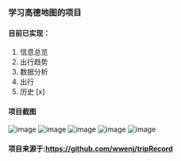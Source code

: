 ### 学习高德地图的项目

#### 目前已实现：
 1. 信息总览
 2. 出行趋势
 3. 数据分析
 4. 出行
 5. 历史 [x]

#### 项目截图

![image](https://geffoliu.cn/images/`SL3TQ%CTO1HZTN%@841[RU.png)
![image](https://geffoliu.cn/images/_{T67D_KVI_{2H}`ZLXO_`5.png)
![image](https://geffoliu.cn/images/FOAWGBGFUHYO42S3{N6NKLQ.png)
![image](https://geffoliu.cn/images/KN3X3QXA]Y3{2CWGZ7U6VUM.png)
![image](https://geffoliu.cn/images/R6U$HD4]PNXMAF%@8MR43I4.png)


#### 项目来源于:https://github.com/wwenj/tripRecord
